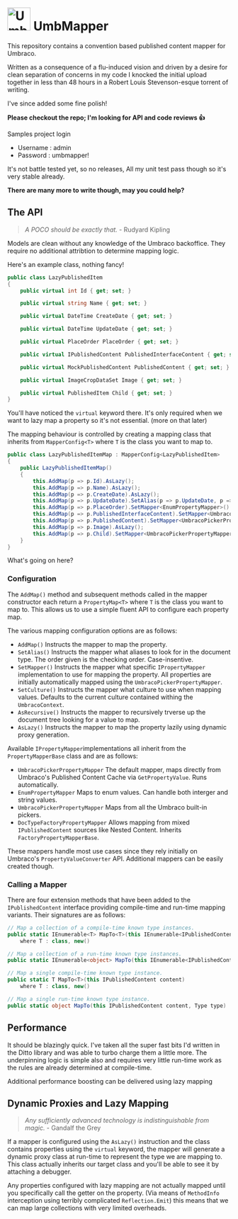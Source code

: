 # <img src="https://raw.githubusercontent.com/JimBobSquarePants/UmbMapper/develop/build/assets/logo/umbmapper-64.png" width="52" height="52" alt="UmbMapper Logo"/> UmbMapper

This repository contains a convention based published content mapper for Umbraco.

Written as a consequence of a flu-induced vision and driven by a desire for clean separation of concerns in my code I knocked the initial upload together in less than 48 hours in a Robert Louis Stevenson-esque torrent of writing. 

I've since added some fine polish!

**Please checkout the repo; I'm looking for API and code reviews :+1:**

Samples project login

- Username : admin
- Password : umbmapper!

It's not battle tested yet, so no releases, All my unit test pass though so it's very stable already. 

**There are many more to write though, may you could help?**

## The API

> *A POCO should be exactly that.* - Rudyard Kipling

Models are clean without any knowledge of the Umbraco backoffice. They require no additional attribtion to determine mapping logic.

Here's an example class, nothing fancy!

``` csharp
public class LazyPublishedItem
{
    public virtual int Id { get; set; }

    public virtual string Name { get; set; }

    public virtual DateTime CreateDate { get; set; }

    public virtual DateTime UpdateDate { get; set; }

    public virtual PlaceOrder PlaceOrder { get; set; }

    public virtual IPublishedContent PublishedInterfaceContent { get; set; }

    public virtual MockPublishedContent PublishedContent { get; set; }

    public virtual ImageCropDataSet Image { get; set; }

    public virtual PublishedItem Child { get; set; }
}
```

You'll have noticed the `virtual` keyword there. It's only required when we want to lazy map a property so it's not essential. (more on that later)

The mapping behaviour is controlled by creating a mapping class that inherits from `MapperConfig<T>` where `T` is the class you want to map to.

``` csharp
public class LazyPublishedItemMap : MapperConfig<LazyPublishedItem>
{
    public LazyPublishedItemMap()
    {
        this.AddMap(p => p.Id).AsLazy();
        this.AddMap(p => p.Name).AsLazy();
        this.AddMap(p => p.CreateDate).AsLazy();
        this.AddMap(p => p.UpdateDate).SetAlias(p => p.UpdateDate, p => p.CreateDate).AsLazy();
        this.AddMap(p => p.PlaceOrder).SetMapper<EnumPropertyMapper>().AsLazy();
        this.AddMap(p => p.PublishedInterfaceContent).SetMapper<UmbracoPickerPropertyMapper>().AsLazy();
        this.AddMap(p => p.PublishedContent).SetMapper<UmbracoPickerPropertyMapper>().AsLazy();
        this.AddMap(p => p.Image).AsLazy();
        this.AddMap(p => p.Child).SetMapper<UmbracoPickerPropertyMapper>().AsLazy();
    }
}
```

What's going on here? 

### Configuration 

The `AddMap()` method and subsequent methods called in the mapper constructor each return a `PropertyMap<T>` where `T` is the class you want to map to. This allows us to use a simple fluent API to configure each property map.

The various mapping configuration options are as follows:

- `AddMap()` Instructs the mapper to map the property.
- `SetAlias()` Instructs the mapper what aliases to look for in the document type. The order given is the checking order. Case-insentive.
- `SetMapper()` Instructs the mapper what specific `IPropertyMapper` implementation to use for mapping the property. All properties are initially automatically mapped using the `UmbracoPickerPropertyMapper`.
- `SetCulture()` Instructs the mapper what culture to use when mapping values. Defaults to the current culture contained withing the `UmbracoContext`.
- `AsRecursive()` Instructs the mapper to recursively trverse up the document tree looking for a value to map.
- `AsLazy()` Instructs the mapper to map the property lazily using dynamic proxy generation.

Available `IPropertyMapper`implementations all inherit from the `PropertyMapperBase` class and are as follows:

- `UmbracoPickerPropertyMapper` The default mapper, maps directly from Umbraco's Published Content Cache via `GetPropertyValue`. Runs automatically.
- `EnumPropertyMapper` Maps to enum values. Can handle both interger and string values.
- `UmbracoPickerPropertyMapper` Maps from all the Umbraco built-in pickers.
- `DocTypeFactoryPropertyMapper` Allows mapping from mixed `IPublishedContent` sources like Nested Content. Inherits `FactoryPropertyMapperBase`.

These mappers handle most use cases since they rely initially on Umbraco's `PropertyValueConverter` API. Additional mappers can be easily created though.

### Calling a Mapper

There are four extension methods that have been added to the `IPublishedContent` interface providing compile-time and run-time mapping variants. Their signatures are as follows:

``` csharp
// Map a collection of a compile-time known type instances.
public static IEnumerable<T> MapTo<T>(this IEnumerable<IPublishedContent> content)
    where T : class, new()

// Map a collection of a run-time known type instances.
public static IEnumerable<object> MapTo(this IEnumerable<IPublishedContent> content, Type type)

// Map a single compile-time known type instance.
public static T MapTo<T>(this IPublishedContent content)
    where T : class, new()

// Map a single run-time known type instance.
public static object MapTo(this IPublishedContent content, Type type)
```

## Performance

It should be blazingly quick. I've taken all the super fast bits I'd written in the Ditto library and was able to turbo charge them a little more. The underpinning logic is simple also and requires very little run-time work as the rules are already determined at compile-time.

Additional performance boosting can be delivered using lazy mapping

## Dynamic Proxies and Lazy Mapping

> *Any sufficiently advanced technology is indistinguishable from magic.*  - Gandalf the Grey

If a mapper is configured using the `AsLazy()` instruction and the class contains properties using the `virtual` keyword, the mapper will generate a dynamic proxy class at run-time to represent the type we are mapping to. This class actually inherits our target class and you'll be able to see it by attaching a debugger.

Any properties configured with lazy mapping are not actually mapped until you specifically call the getter on the property. (Via means of `MethodInfo` interception using terribly complicated `Reflection.Emit`) this means that we can map large collections with very limited overheads.





